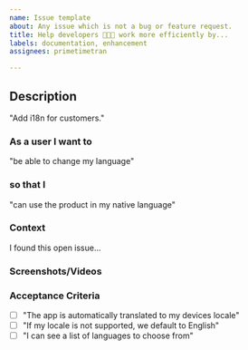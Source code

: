 ```yaml
---
name: Issue template
about: Any issue which is not a bug or feature request.
title: Help developers 👨🏻‍💻 work more efficiently by...
labels: documentation, enhancement
assignees: primetimetran

---
```


## Description
"Add i18n for customers."


### As a user I want to
"be able to change my language"


### so that I
"can use the product in my native language"


### Context
I found this open issue...


### Screenshots/Videos


### Acceptance Criteria
- [ ] "The app is automatically translated to my devices locale"
- [ ] "If my locale is not supported, we default to English"
- [ ] "I can see a list of languages to choose from"